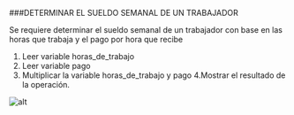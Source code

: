 ###DETERMINAR EL SUELDO SEMANAL DE UN TRABAJADOR

Se requiere determinar el sueldo semanal de un trabajador con base en las horas que trabaja y el pago por hora que recibe

1. Leer variable horas_de_trabajo
2. Leer variable pago
3. Multiplicar la variable horas_de_trabajo y pago
4.Mostrar el resultado de la operación.

![alt]( http://2.1m.yt/qJbP4We.jpg)
